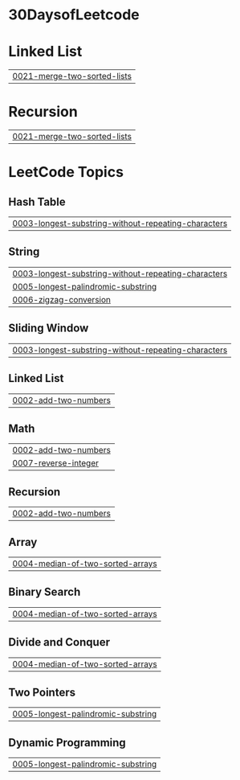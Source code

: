 # 30DaysofLeetcode


# Linked List
|  |
| ------- |
| [0021-merge-two-sorted-lists](https://github.com/0331sameer/30DaysofLeetcode/tree/master/0021-merge-two-sorted-lists) |
# Recursion
|  |
| ------- |
| [0021-merge-two-sorted-lists](https://github.com/0331sameer/30DaysofLeetcode/tree/master/0021-merge-two-sorted-lists) |
<!---LeetCode Topics Start-->
# LeetCode Topics
## Hash Table
|  |
| ------- |
| [0003-longest-substring-without-repeating-characters](https://github.com/0331sameer/30DaysofLeetcode/tree/master/0003-longest-substring-without-repeating-characters) |
## String
|  |
| ------- |
| [0003-longest-substring-without-repeating-characters](https://github.com/0331sameer/30DaysofLeetcode/tree/master/0003-longest-substring-without-repeating-characters) |
| [0005-longest-palindromic-substring](https://github.com/0331sameer/30DaysofLeetcode/tree/master/0005-longest-palindromic-substring) |
| [0006-zigzag-conversion](https://github.com/0331sameer/30DaysofLeetcode/tree/master/0006-zigzag-conversion) |
## Sliding Window
|  |
| ------- |
| [0003-longest-substring-without-repeating-characters](https://github.com/0331sameer/30DaysofLeetcode/tree/master/0003-longest-substring-without-repeating-characters) |
## Linked List
|  |
| ------- |
| [0002-add-two-numbers](https://github.com/0331sameer/30DaysofLeetcode/tree/master/0002-add-two-numbers) |
## Math
|  |
| ------- |
| [0002-add-two-numbers](https://github.com/0331sameer/30DaysofLeetcode/tree/master/0002-add-two-numbers) |
| [0007-reverse-integer](https://github.com/0331sameer/30DaysofLeetcode/tree/master/0007-reverse-integer) |
## Recursion
|  |
| ------- |
| [0002-add-two-numbers](https://github.com/0331sameer/30DaysofLeetcode/tree/master/0002-add-two-numbers) |
## Array
|  |
| ------- |
| [0004-median-of-two-sorted-arrays](https://github.com/0331sameer/30DaysofLeetcode/tree/master/0004-median-of-two-sorted-arrays) |
## Binary Search
|  |
| ------- |
| [0004-median-of-two-sorted-arrays](https://github.com/0331sameer/30DaysofLeetcode/tree/master/0004-median-of-two-sorted-arrays) |
## Divide and Conquer
|  |
| ------- |
| [0004-median-of-two-sorted-arrays](https://github.com/0331sameer/30DaysofLeetcode/tree/master/0004-median-of-two-sorted-arrays) |
## Two Pointers
|  |
| ------- |
| [0005-longest-palindromic-substring](https://github.com/0331sameer/30DaysofLeetcode/tree/master/0005-longest-palindromic-substring) |
## Dynamic Programming
|  |
| ------- |
| [0005-longest-palindromic-substring](https://github.com/0331sameer/30DaysofLeetcode/tree/master/0005-longest-palindromic-substring) |
<!---LeetCode Topics End-->